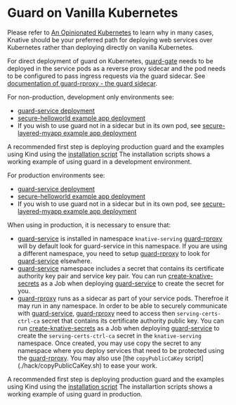 # Guard on Vanilla Kubernetes

Please refer to [An Opinionated Kubernetes](https://davidhadas.wordpress.com/2022/08/29/knative-an-opinionated-kubernetes/) to learn why in many cases, Knative should be your preferred path for deploying web services over Kubernetes rather than deploying directly on vanilla Kubernetes.

For direct deployment of guard on Kubernetes, [guard-gate](cmd/guard-service) needs to be deployed in the service pods as a reverse proxy sidecar and the pod needs to be configured to pass ingress requests via the guard sidecar. See [documentation of guard-rproxy - the guard sidecar](./cmd/guard-rproxy/README.md).

For non-production, development only environments see:

- [guard-service deployment](./config-dev-only/deploy/guard-service.yaml)
- [secure-helloworld example app deployment](./config-dev-only/deploy/secured-helloworld.yaml)
- If you wish to use guard not in a sidecar but in its own pod, see [secure-layered-myapp example app deployment](./config-dev-only/deploy/secure-layered-myapp.yaml)

A recommended first step is deploying production guard and the examples using Kind using the [installation script](./hack/kind/deployProduction.sh) The installation scripts shows a working example of using guard in a development environment.

For production environments see:

- [guard-service deployment](./config-production/deploy/guard-service.yaml)
- [secure-helloworld example app deployment](./config-production/deploy/secured-helloworld.yaml)
- If you wish to use guard not in a sidecar but in its own pod, see [secure-layered-myapp example app deployment](./config-production/deploy/secure-layered-myapp.yaml)

When using in production, it is necessary to ensure that:

- [guard-service](cmd/guard-service) is installed in namespace `knative-serving` [guard-rproxy](./cmd/guard-rproxy/README.md) will by default look for guard-service in this namespace. If you are using a different namespace, you need to setup [guard-rproxy](./cmd/guard-rproxy/README.md) to look for [guard-service](cmd/guard-service) elsewhere.
- [guard-service](cmd/guard-service) namespace includes a secret that contains its certificate authority key pair and service key pair. You can run [create-knative-secrets](./cmd/create-knative-secrets/README.md) as a Job when deploying [guard-service](cmd/guard-service) to create the secret for you.
- [guard-rproxy](./cmd/guard-rproxy/README.md) runs as a sidecar as part of your service pods. Therefroe it may run in any namespace. In order to be able to securely communicate with [guard-service](cmd/guard-service), [guard-rproxy](./cmd/guard-rproxy/README.md) need to access then `serving-certs-ctrl-ca` secret that contains its certificate authority public key. You can run [create-knative-secrets](./cmd/create-knative-secrets/README.md) as a Job when deploying [guard-service](cmd/guard-service) to create the `serving-certs-ctrl-ca` secret in the `knative-serving` namespace. Once created, you may use copy the secret to any namespace where you deploy services that need to be protected using the [guard-rproxy](./cmd/guard-rproxy/README.md). You may also use [the `copyPublicCaKey` script] (./hack/copyPublicCaKey.sh) to ease your work.

A recommended first step is deploying production guard and the examples using Kind using the [installation script](./hack/kind/deployProduction.sh) The installartion scripts shows a working example of using guard in production.
